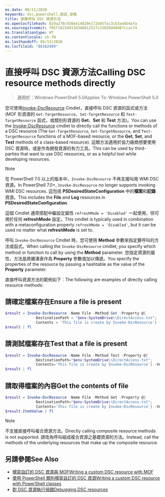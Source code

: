 ```yaml
---
ms.date: 08/11/2020
keywords: dsc,powershell,設定,安裝
title: 直接呼叫 DSC 資源方法
ms.openlocfilehash: 029a278c938e414820e172b85fac3cb3ad4b4afa
ms.sourcegitcommit: f05f18154913d346012527c23020d48d87ccac74
ms.translationtype: HT
ms.contentlocale: zh-TW
ms.lasthandoff: 08/13/2020
ms.locfileid: "88162489"
---
```

# <a name="calling-dsc-resource-methods-directly"></a><span data-ttu-id="25582-103">直接呼叫 DSC 資源方法</span><span class="sxs-lookup"><span data-stu-id="25582-103">Calling DSC resource methods directly</span></span>

><span data-ttu-id="25582-104">適用於：Windows PowerShell 5.0</span><span class="sxs-lookup"><span data-stu-id="25582-104">Applies To: Windows PowerShell 5.0</span></span>

<span data-ttu-id="25582-105">您可使用[Invoke-DscResource](/powershell/module/PSDesiredStateConfiguration/Invoke-DscResource) Cmdlet，直接呼叫 DSC 資源的函式或方法 (MOF 形資源的 `Get-TargetResource`、`Set-TargetResource` 和 `Test-TargetResource` 函式，或類別形資源的 **Get**、**Set** 和 **Test** 方法)。</span><span class="sxs-lookup"><span data-stu-id="25582-105">You can use the [Invoke-DscResource](/powershell/module/PSDesiredStateConfiguration/Invoke-DscResource) cmdlet to directly call the functions or methods of a DSC resource (The `Get-TargetResource`, `Set-TargetResource`, and `Test-TargetResource` functions of a MOF-based resource, or the **Get**, **Set**, and **Test** methods of a class-based resource).</span></span> <span data-ttu-id="25582-106">這類方法適用於協力廠商想要使用 DSC 資源時，或是作為開發資源的有力工具。</span><span class="sxs-lookup"><span data-stu-id="25582-106">This can be used by third-parties that want to use DSC resources, or as a helpful tool while developing resources.</span></span>

> [!NOTE]
> <span data-ttu-id="25582-107">在 PowerShell 7.0 以上的版本中，`Invoke-DscResource` 不再支援叫用 WMI DSC 資源。</span><span class="sxs-lookup"><span data-stu-id="25582-107">In PowerShell 7.0+, `Invoke-DscResource` no longer supports invoking WMI DSC resources.</span></span> <span data-ttu-id="25582-108">這包括 **PSDesiredStateConfiguration** 中的**檔案**和**記錄**資源。</span><span class="sxs-lookup"><span data-stu-id="25582-108">This includes the **File** and **Log** resources in **PSDesiredStateConfiguration**.</span></span>

<span data-ttu-id="25582-109">這個 Cmdlet 通常搭配中繼設定屬性 `refreshMode = 'Disabled'` 一起使用，但可用於任何 **refreshMode** 設定。</span><span class="sxs-lookup"><span data-stu-id="25582-109">This cmdlet is typically used in combination with a metaconfiguration property `refreshMode = 'Disabled'`, but it can be used no matter what **refreshMode** is set to.</span></span>

<span data-ttu-id="25582-110">呼叫 `Invoke-DscResource` Cmdlet 時，您可使用 **Method** 參數來指定要呼叫的方法或函式。</span><span class="sxs-lookup"><span data-stu-id="25582-110">When calling the `Invoke-DscResource` cmdlet, you specify which method or function to call by using the **Method** parameter.</span></span> <span data-ttu-id="25582-111">您指定資源的屬性，方法是將雜湊表作為 **Property** 參數值加以傳遞。</span><span class="sxs-lookup"><span data-stu-id="25582-111">You specify the properties of the resource by passing a hashtable as the value of the **Property** parameter.</span></span>

<span data-ttu-id="25582-112">直接呼叫資源方法的範例如下︰</span><span class="sxs-lookup"><span data-stu-id="25582-112">The following are examples of directly calling resource methods:</span></span>

## <a name="ensure-a-file-is-present"></a><span data-ttu-id="25582-113">請確定檔案存在</span><span class="sxs-lookup"><span data-stu-id="25582-113">Ensure a file is present</span></span>

```powershell
$result = Invoke-DscResource -Name File -Method Set -Property @{
              DestinationPath = "$env:SystemDrive\\DirectAccess.txt";
              Contents = 'This file is create by Invoke-DscResource'} -Verbose
$result | fl
```

## <a name="test-that-a-file-is-present"></a><span data-ttu-id="25582-114">請測試檔案存在</span><span class="sxs-lookup"><span data-stu-id="25582-114">Test that a file is present</span></span>

```powershell
$result = Invoke-DscResource -Name File -Method Test -Property @{
              DestinationPath="$env:SystemDrive\\DirectAccess.txt";
              Contents='This file is create by Invoke-DscResource'} -Verbose
$result | fl
```

## <a name="get-the-contents-of-file"></a><span data-ttu-id="25582-115">請取得檔案的內容</span><span class="sxs-lookup"><span data-stu-id="25582-115">Get the contents of file</span></span>

```powershell
$result = Invoke-DscResource -Name File -Method Get -Property @{
              DestinationPath="$env:SystemDrive\\DirectAccess.txt";
              Contents='This file is create by Invoke-DscResource'} -Verbose
$result.ItemValue | fl
```

>[!NOTE]
> <span data-ttu-id="25582-116">不支援直接呼叫複合資源方法。</span><span class="sxs-lookup"><span data-stu-id="25582-116">Directly calling composite resource methods is not supported.</span></span> <span data-ttu-id="25582-117">請改為呼叫組成複合資源之基礎資源的方法。</span><span class="sxs-lookup"><span data-stu-id="25582-117">Instead, call the methods of the underlying resources that make up the composite resource.</span></span>

## <a name="see-also"></a><span data-ttu-id="25582-118">另請參閱</span><span class="sxs-lookup"><span data-stu-id="25582-118">See Also</span></span>

- [<span data-ttu-id="25582-119">撰寫自訂的 DSC 資源與 MOF</span><span class="sxs-lookup"><span data-stu-id="25582-119">Writing a custom DSC resource with MOF</span></span>](../resources/authoringResourceMOF.md)
- [<span data-ttu-id="25582-120">使用 PowerShell 類別撰寫自訂的 DSC 資源</span><span class="sxs-lookup"><span data-stu-id="25582-120">Writing a custom DSC resource with PowerShell classes</span></span>](../resources/authoringResourceClass.md)
- [<span data-ttu-id="25582-121">對 DSC 資源執行偵錯</span><span class="sxs-lookup"><span data-stu-id="25582-121">Debugging DSC resources</span></span>](../troubleshooting/debugResource.md)
